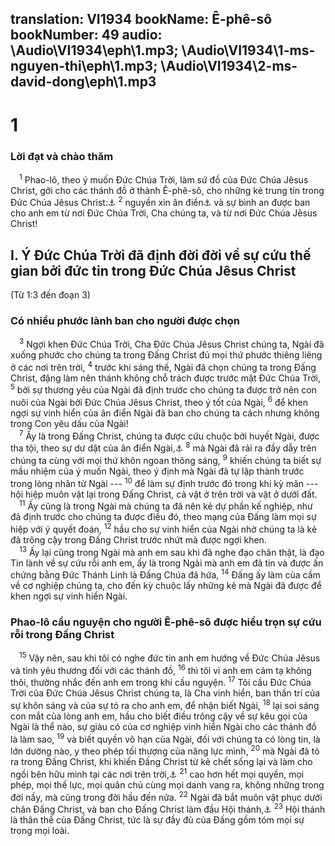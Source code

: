 translation: VI1934
bookName: Ê-phê-sô 
bookNumber: 49
audio: \Audio\VI1934\eph\1.mp3; \Audio\VI1934\1-ms-nguyen-thi\eph\1.mp3; \Audio\VI1934\2-ms-david-dong\eph\1.mp3
-------

<div class="title"><h1>1</h1><h3>Lời đạt và chào thăm</h3></div>
<span class="verse eph_1_1"> <sup>1</sup> Phao-lô, theo ý muốn Đức Chúa Trời, làm sứ đồ của Đức Chúa Jêsus Christ, gởi cho các thánh đồ ở thành Ê-phê-sô, cho những kẻ trung tín trong Đức Chúa Jêsus Christ:<a data-toggle="tooltip" data-placement="bottom" title="Cong 18:19-21; 19:1">⚓</a></span>
<span class="verse eph_1_2"><sup>2</sup> nguyền xin ân điển<a data-toggle="tooltip" data-placement="bottom" title="Xem chú thích ở Lu 2:40">⚓</a> và sự bình an được ban cho anh em từ nơi Đức Chúa Trời, Cha chúng ta, và từ nơi Đức Chúa Jêsus Christ! <br/></span>
<div class="title"><h2>I. Ý Đức Chúa Trời đã định đời đời về sự cứu thế gian bởi đức tin trong Đức Chúa Jêsus Christ</h2><p>(Từ 1:3 đến đoạn 3)</p><h3>Có nhiều phước lành ban cho người được chọn</h3></div>
<span class="verse eph_1_3"> <sup>3</sup> Ngợi khen Đức Chúa Trời, Cha Đức Chúa Jêsus Christ chúng ta, Ngài đã xuống phước cho chúng ta trong Đấng Christ đủ mọi thứ phước thiêng liêng ở các nơi trên trời, </span>
<span class="verse eph_1_4"><sup>4</sup> trước khi sáng thế, Ngài đã chọn chúng ta trong Đấng Christ, đặng làm nên thánh không chỗ trách được trước mặt Đức Chúa Trời, </span>
<span class="verse eph_1_5"><sup>5</sup> bởi sự thương yêu của Ngài đã định trước cho chúng ta được trở nên con nuôi của Ngài bởi Đức Chúa Jêsus Christ, theo ý tốt của Ngài, </span>
<span class="verse eph_1_6"><sup>6</sup> để khen ngợi sự vinh hiển của ân điển Ngài đã ban cho chúng ta cách nhưng không trong Con yêu dấu của Ngài! <br/></span>
<span class="verse eph_1_7"> <sup>7</sup> Ấy là trong Đấng Christ, chúng ta được cứu chuộc bởi huyết Ngài, được tha tội, theo sự dư dật của ân điển Ngài,<a data-toggle="tooltip" data-placement="bottom" title="Co 1:14">⚓</a></span>
<span class="verse eph_1_8"><sup>8</sup> mà Ngài đã rải ra đầy dẫy trên chúng ta cùng với mọi thứ khôn ngoan thông sáng, </span>
<span class="verse eph_1_9"><sup>9</sup> khiến chúng ta biết sự mầu nhiệm của ý muốn Ngài, theo ý định mà Ngài đã tự lập thành trước trong lòng nhân từ Ngài --- </span>
<span class="verse eph_1_10"><sup>10</sup> để làm sự định trước đó trong khi kỳ mãn --- hội hiệp muôn vật lại trong Đấng Christ, cả vật ở trên trời và vật ở dưới đất. <br/></span>
<span class="verse eph_1_11"> <sup>11</sup> Ấy cũng là trong Ngài mà chúng ta đã nên kẻ dự phần kế nghiệp, như đã định trước cho chúng ta được điều đó, theo mạng của Đấng làm mọi sự hiệp với ý quyết đoán, </span>
<span class="verse eph_1_12"><sup>12</sup> hầu cho sự vinh hiển của Ngài nhờ chúng ta là kẻ đã trông cậy trong Đấng Christ trước nhứt mà được ngợi khen. <br/></span>
<span class="verse eph_1_13"> <sup>13</sup> Ấy lại cũng trong Ngài mà anh em sau khi đã nghe đạo chân thật, là đạo Tin lành về sự cứu rỗi anh em, ấy là trong Ngài mà anh em đã tin và được ấn chứng bằng Đức Thánh Linh là Đấng Chúa đã hứa, </span>
<span class="verse eph_1_14"><sup>14</sup> Đấng ấy làm của cầm về cơ nghiệp chúng ta, cho đến kỳ chuộc lấy những kẻ mà Ngài đã được để khen ngợi sự vinh hiển Ngài. <br/></span>
<div class="title"><h3>Phao-lô cầu nguyện cho người Ê-phê-sô được hiểu trọn sự cứu rỗi trong Đấng Christ</h3></div>
<span class="verse eph_1_15"> <sup>15</sup> Vậy nên, sau khi tôi có nghe đức tin anh em hướng về Đức Chúa Jêsus và tình yêu thương đối với các thánh đồ, </span>
<span class="verse eph_1_16"><sup>16</sup> thì tôi vì anh em cảm tạ không thôi, thường nhắc đến anh em trong khi cầu nguyện. </span>
<span class="verse eph_1_17"><sup>17</sup> Tôi cầu Đức Chúa Trời của Đức Chúa Jêsus Christ chúng ta, là Cha vinh hiển, ban thần trí của sự khôn sáng và của sự tỏ ra cho anh em, để nhận biết Ngài, </span>
<span class="verse eph_1_18"><sup>18</sup> lại soi sáng con mắt của lòng anh em, hầu cho biết điều trông cậy về sự kêu gọi của Ngài là thể nào, sự giàu có của cơ nghiệp vinh hiển Ngài cho các thánh đồ là làm sao, </span>
<span class="verse eph_1_19"><sup>19</sup> và biết quyền vô hạn của Ngài, đối với chúng ta có lòng tin, là lớn dường nào, y theo phép tối thượng của năng lực mình, </span>
<span class="verse eph_1_20"><sup>20</sup> mà Ngài đã tỏ ra trong Đấng Christ, khi khiến Đấng Christ từ kẻ chết sống lại và làm cho ngồi bên hữu mình tại các nơi trên trời,<a data-toggle="tooltip" data-placement="bottom" title="Thi 110:1">⚓</a></span>
<span class="verse eph_1_21"><sup>21</sup> cao hơn hết mọi quyền, mọi phép, mọi thế lực, mọi quân chủ cùng mọi danh vang ra, không những trong đời nầy, mà cũng trong đời hầu đến nữa. </span>
<span class="verse eph_1_22"><sup>22</sup> Ngài đã bắt muôn vật phục dưới chân Đấng Christ, và ban cho Đấng Christ làm đầu Hội thánh,<a data-toggle="tooltip" data-placement="bottom" title="Thi 8:6][gt=Co 1:18">⚓</a></span>
<span class="verse eph_1_23"><sup>23</sup> Hội thánh là thân thể của Đấng Christ, tức là sự đầy đủ của Đấng gồm tóm mọi sự trong mọi loài. <br/></span>
